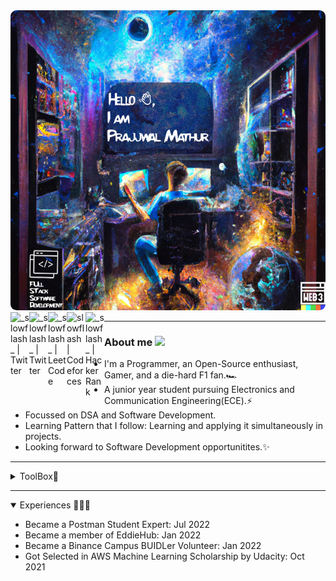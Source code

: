 <img src="DallE-Art.png" alt="Sebastian Vettel Indian GP Celebration" style="border-radius:2%; width:750px; height:480px"/>


<a href="https://www.linkedin.com/in/slowflash">
    <img align="left" alt="_slowflash_ | Twitter" width="30px" src="https://img.icons8.com/cute-clipart/64/000000/linkedin.png"/>
</a>
<a href="https://www.twitter.com/_slowflash_">
    <img align="left" alt="_slowflash_ | Twitter" width="30px" src="https://img.icons8.com/cute-clipart/64/000000/twitter.png"/>
</a>
<a href="https://leetcode.com/SlowFlash/">
    <img align="left" alt="_slowflash_ | LeetCode" width="30px"src="https://img.icons8.com/external-tal-revivo-color-tal-revivo/24/000000/external-level-up-your-coding-skills-and-quickly-land-a-job-logo-color-tal-revivo.png"/>
</a>
<a href="https://codeforces.com/profile/slowflash">
    <img align="left" alt="slowflash | Codeforces" width="30px"src="https://cdn.iconscout.com/icon/free/png-256/code-forces-3629285-3031869.png"/>
</a>
<a href="https://www.hackerrank.com/SlowFlash22">
    <img align="left" alt="_slowflash_ | HackerRank" width="30px"src="https://img.icons8.com/external-tal-revivo-color-tal-revivo/2448/000000/external-hackerrank-is-a-technology-company-that-focuses-on-competitive-programming-logo-color-tal-revivo.png"/>
</a>
<br />

<hr />

<h3> 
    About me
    <img width="20px"src="https://emoji.discord.st/emojis/6f4f42f2-9c64-41ae-811c-36564e2d41a2.png">
</h3>
<ul>
    <li>
        I'm a Programmer, an Open-Source enthusiast, Gamer, and a die-hard F1 fan.🏎️
    </li>
    <li>
        A junior year student pursuing Electronics and Communication Engineering(ECE).⚡
    </li>
    <li>
        Focussed on DSA and Software Development. 
    </li>
    <li>
        Learning Pattern that I follow: Learning and applying it simultaneously in projects.
    </li>
    <li>
        Looking forward to Software Development opportunitites.✨
    </li>

</ul>
<hr />

<details>
<summary>ToolBox🧰</summary>

<h4>👉🏽 Languages known</h4>
<img align="left" width="40px" src="https://img.icons8.com/color/50/000000/c-programming.png" alt="C" />
<img align="left" width="40px" src="https://img.icons8.com/color/48/000000/c-plus-plus-logo.png" alt="C++" />
<img align="left" width="40px" src="https://img.icons8.com/color/48/000000/java-coffee-cup-logo--v1.png" alt="Java" />
<img align="left" width="40px" src="https://img.icons8.com/color/48/000000/python--v2.png" alt="Python 3+" />
<img align="left" width="40px" src="https://img.icons8.com/dusk/64/000000/css3.png" alt="CSS 3" />
<img align="left" width="40px" src="https://img.icons8.com/color/48/000000/javascript--v1.png" alt="JavaScript" />
<br />
<br />

<h4>👉🏽 Tools</h4>
<img align="left" width="40px" src="https://img.icons8.com/color/48/000000/git.png" alt="Git" />
<img align="left" width="40px" src="https://img.icons8.com/cute-clipart/64/000000/github.png" alt="GitHub"/>
<img align="left" width="40px" src="https://img.icons8.com/color/50/000000/linux.png" alt="Linux" />
<br />
</details>
<hr>


<details open>
    <summary>Experiences 🧑🏽‍💻</summary>

- <a href="https://www.linkedin.com/feed/update/urn:li:activity:6951502813713571840/" style="text-decoration: none">Became a Postman Student Expert: Jul 2022</a>
- Became a member of EddieHub: Jan 2022
- Became a Binance Campus BUIDLer Volunteer: Jan 2022
- Got Selected in AWS Machine Learning Scholarship by Udacity: Oct 2021
</details>

